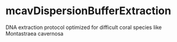 # mcavDispersionBufferExtraction
DNA extraction protocol optimized for difficult coral species like Montastraea cavernosa
